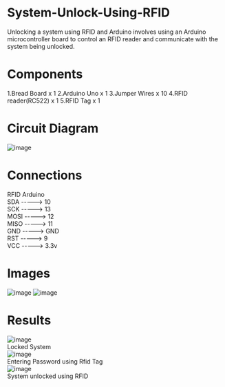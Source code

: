 # System-Unlock-Using-RFID

Unlocking a system using RFID and Arduino involves using an Arduino microcontroller board to control an RFID reader and communicate with the system being unlocked.

# Components

1.Bread Board x 1
2.Arduino Uno x 1
3.Jumper Wires x 10
4.RFID reader(RC522) x 1
5.RFID Tag x 1

# Circuit Diagram

![image](https://user-images.githubusercontent.com/73241374/236282887-d26ef7f1-c15c-4428-8f76-0a2a0a35e16b.png)

# Connections

RFID     Arduino <br/>
SDA -----> 10 <br/>
SCK -----> 13 <br/>
MOSI -----> 12 <br/>
MISO -----> 11 <br/>
GND -----> GND <br/>
RST -----> 9 <br/>
VCC -----> 3.3v<br/>

# Images

![image](https://user-images.githubusercontent.com/73241374/236283392-6c0b6ba0-64f8-4594-9df4-b08bb14ae3a5.png)
![image](https://user-images.githubusercontent.com/73241374/236283426-0f33080a-d27e-458a-95f6-2943eca7f9d2.png)

# Results
![image](https://user-images.githubusercontent.com/73241374/236283500-1a233e24-e039-4379-a702-2ec93b43e1ef.png) <br/>
Locked System <br/>
![image](https://user-images.githubusercontent.com/73241374/236283547-0421035b-9ccd-47a0-bb27-f9f8ff29ca2c.png) <br/>
Entering Password using Rfid Tag <br/>
![image](https://user-images.githubusercontent.com/73241374/236283587-74f9d1a6-1833-417d-ad5e-44cc8b30f7b8.png) <br/>
System unlocked using RFID <br/>
